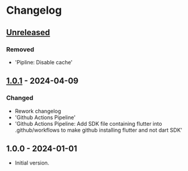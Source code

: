 # Changelog

## [Unreleased]

### Removed

- 'Pipline: Disable cache'

## [1.0.1] - 2024-04-09

### Changed

- Rework changelog
- 'Github Actions Pipeline'
- 'Github Actions Pipeline: Add SDK file containing flutter into .github/workflows to make github installing flutter and not dart SDK'

## 1.0.0 - 2024-01-01

- Initial version.

[Unreleased]: https://github.com/inlavigo/gg_project_root/compare/1.0.1...HEAD
[1.0.1]: https://github.com/inlavigo/gg_project_root/compare/1.0.0...1.0.1
